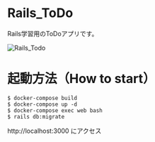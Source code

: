 # Rails_ToDo
Rails学習用のToDoアプリです。

![Rails_Todo](images/rails_todo.png)

# 起動方法（How to start）

```
$ docker-compose build
$ docker-compose up -d
$ docker-compose exec web bash
$ rails db:migrate
```
http://localhost:3000 にアクセス
